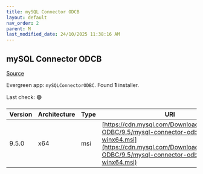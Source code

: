 ```yaml
---
title: mySQL Connector ODCB
layout: default
nav_order: 2
parent: M
last_modified_date: 24/10/2025 11:38:16 AM
---
```


## mySQL Connector ODCB

[Source](https://dev.mysql.com/doc/connector-odbc/en/)

Evergreen app: `mySQLConnectorODBC`. Found **1** installer.

Last check: 🟢

| Version | Architecture | Type | URI                                                                                                                                                                                  |
| ------- | ------------ | ---- | ------------------------------------------------------------------------------------------------------------------------------------------------------------------------------------ |
| 9.5.0   | x64          | msi  | [https://cdn.mysql.com/Downloads/Connector-ODBC/9.5/mysql-connector-odbc-9.5.0-winx64.msi](https://cdn.mysql.com/Downloads/Connector-ODBC/9.5/mysql-connector-odbc-9.5.0-winx64.msi) |
